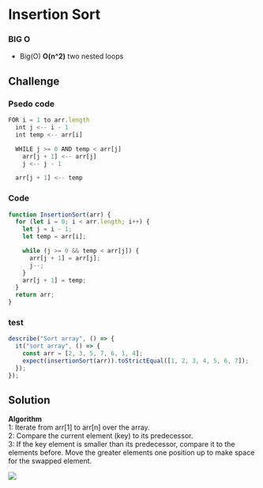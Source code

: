 # Insertion Sort

### BIG O
* Big(O) **O(n^2)** two nested loops


## Challenge
### Psedo code

```javascript
FOR i = 1 to arr.length  
  int j <-- i - 1
  int temp <-- arr[i]

  WHILE j >= 0 AND temp < arr[j]
    arr[j + 1] <-- arr[j]
    j <-- j - 1

  arr[j + 1] <-- temp

```

### Code
```javascript
function InsertionSort(arr) {
  for (let i = 0; i < arr.length; i++) {
    let j = i - 1;
    let temp = arr[i];

    while (j >= 0 && temp < arr[j]) {
      arr[j + 1] = arr[j];      
      j--;
    }
    arr[j + 1] = temp;
  }
  return arr;
}
```

### test
```javascript
describe("Sort array", () => {
  it("sort array", () => {
    const arr = [2, 3, 5, 7, 6, 1, 4];
    expect(insertionSort(arr)).toStrictEqual([1, 2, 3, 4, 5, 6, 7]);
  });
});
```

## Solution
**Algorithm** <br/>
1: Iterate from arr[1] to arr[n] over the array. <br/>
2: Compare the current element (key) to its predecessor. <br/>
3: If the key element is smaller than its predecessor, compare it to the elements before. Move the greater elements one position up to make space for the swapped element.

<img src="https://media.geeksforgeeks.org/wp-content/uploads/insertionsort.png" />
